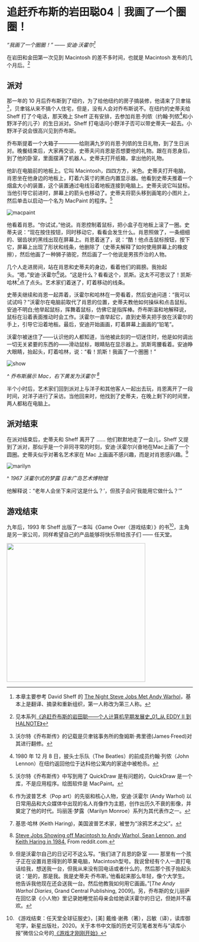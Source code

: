 # 追赶乔布斯的岩田聪04｜我画了一个圈圈！

_“我画了一个圈圈！” —— 安迪·沃霍尔[^0]_

在岩田和金田第一次见到 Macintosh 的差不多时间，也就是 Macintosh 发布的几个月后。[^first]

## 派对

那一年的 10 月后乔布斯到了纽约，为了给他纽约的房子搞装修，他请来了贝聿铭[^b]，贝聿铭从来不搞个人住宅，但是，没有人会对乔布斯说不。在纽约的史蒂夫给 Sheff 打了个电话，那天晚上 Sheff 正有安排，去参加肖恩·列侬（约翰·列侬[^john]和小野洋子的儿子）的生日派对。Sheff 打电话问小野洋子否可以带史蒂夫一起去。小野洋子说会很高兴见到乔布斯。

乔布斯提着一个大箱子————给刚满九岁的肖恩·列侬的生日礼物，到了生日派对。晚餐结束后，大家再交谈，史蒂夫问肖恩是否想要他的礼物。跟在肖恩身后，到了他的卧室，里面摆满了机器人。史蒂夫打开纸箱，拿出他的礼物。

他趴在电脑前的地板上。它叫 Macintosh，四四方方，米色。史蒂夫打开电脑，肖恩坐在他身边的地板上，盯着六英寸的黑白内置显示器。他看到史蒂夫推着一个烟盒大小的装置，这个装置通过电线沿着地板连接到电脑上。史蒂夫说它叫鼠标。当他引导它前进时，屏幕上的箭头也移动了。史蒂夫将箭头移到画笔的小图片上，然后单击以启动一个名为 MacPaint 的程序。[^1]

![macpaint](img/MacpaintWP.png)

他看着肖恩。“你试试，”他说。肖恩控制着鼠标，把小盒子在地板上滚了一圈。史蒂夫说：“现在按住按钮，同时移动它，看看会发生什么。肖恩照做了，一条细细的、锯齿状的黑线出现在屏幕上。肖恩着迷了，说：“酷！他点击鼠标按钮，按下它，屏幕上出现了形状和线条，他删除了（史蒂夫解释了如何使用屏幕上的橡皮擦），然后他画了一种狮子骆驼，然后画了一个他说是男孩乔治的人物。

几个人走进房间，站在肖恩和史蒂夫的身边，看着他们的肩膀。我抬起头。“嗯，”安迪·沃霍尔[^andy]说。“这是什么？看看这个，凯斯。这太不可思议了！凯斯·哈林[^keith]点了点头。艺术家们着迷了，盯着移动的线条。

史蒂夫继续和肖恩一起弄着，沃霍尔和哈林在一旁看着，然后安迪问道：“我可以试试吗？”沃霍尔在电脑前取代了肖恩的位置，史蒂夫教他如何操纵和点击鼠标。安迪不明白;他举起鼠标，挥舞着鼠标，仿佛它是指挥棒。乔布斯温和地解释说，鼠标在沿着表面推动时会工作。沃霍尔一直举起它，直到史蒂夫把手放在沃霍尔的手上，引导它沿着地板。最后，安迪开始画画，盯着屏幕上画画的“铅笔”。

沃霍尔被迷住了——认识他的人都知道，当他被此刻的一切迷住时，他是如何调出一切无关紧要的东西的——滑动鼠标，眼睛贴在显示器上。凯斯弯腰看着。安迪睁大眼睛，抬起头，盯着哈林，说：“看！凯斯！我画了一个圈圈！”

![show](img/show.webp)

_^ 乔布斯展示 Mac，右下黄发为沃霍尔 [^show]_

半个小时后，艺术家们回到派对上与洋子和其他客人一起出去玩，肖恩离开了一段时间，对洋子进行了采访。当他回来时，他找到了史蒂夫，在晚上剩下的时间里，两人都粘在电脑上。

## 派对结束

在派对结束后，史蒂夫和 Sheff 离开了 …… 他们默默地走了一会儿，Sheff 又提到了派对，那似乎是一个非同寻常的时刻，安迪·沃霍尔兴奋地在Mac上画了一个圆圈。史蒂夫似乎对著名艺术家在 Mac 上画画不感兴趣，而是对肖恩感兴趣。[^andy_dairy]

![marilyn](img/Marilyn.jpg)

^ _1967 沃霍尔式的梦露 日本广岛艺术博物馆_

他解释说：“老年人会坐下来问‘这是什么？’，但孩子会问‘我能用它做什么？’”

## 游戏结束

九年后，1993 年 Sheff 出版了一本叫《Game Over（游戏结束）》的书[^nintendo]，主角是另一家公司，同样希望自己的产品能够将快乐带给孩子们 —— 任天堂。

<img src="img/gameover.jpg" width="375"/>


[^0]: 本章主要参考 David Sheff 的 [The Night Steve Jobs Met Andy Warhol](https://www.davidsheff.com/the-night-steve-jobs-met-andy-warhol)，基本上是翻译、摘录和重新组织，第一人称改为第三人称。
[^first]: 见本系列[《追赶乔布斯的岩田聪——个人计算机早期发展史_01_从 EDDY II 到 HALNOTE》](https://mp.weixin.qq.com/s/Ut-j5QsSr--ZBqfeRPevig)
[^b]: 沃尔特《乔布斯传》的记载是贝聿铭事务所的詹姆斯·弗里德(James·Freed)对其进行翻修。
[^john]: 1980 年 12 月 8 日，披头士乐队（The Beatles）的前成员约翰·列侬（John Lennon）在纽约返回他位于达科他公寓内的家途中被枪杀。
[^1]: 沃尔特《乔布斯传》中写到用了 QuickDraw 是有问题的，QuickDraw 是一个库，不是应用程序。绘图软件是 MacPaint。
[^andy]: 作为波普艺术（Pop art）的先驱和核心人物，安迪·沃霍尔 (Andy Warhol) 以日常用品和大众媒体中出现的名人肖像作为主题，创作出历久不衰的影像，并奠定了他的时代。玛丽莲·梦露（Marilyn Monroe）系列为其代表作之一。
[^keith]: 基思·哈林 (Keith Haring)，美国波普艺术家，被誉为“涂鸦艺术之父”。
[^show]: [Steve Jobs Showing off Macintosh to Andy Warhol, Sean Lennon, and Keith Haring in 1984.](https://www.reddit.com/r/VintageApple/comments/tde885/steve_jobs_showing_off_macintosh_to_andy_warhol/) From reddit.com.
[^andy_dairy]: 但是沃霍尔自己的日记可不这么写。“我们进了肖恩的卧室 —— 那里有一个孩子正在设置肖恩得到的苹果电脑，Macintosh型号。我说曾经有个人一直打电话给我，想送我一台，但我从来没有回电话或者什么的，然后那个孩子抬起头说：‘是的，那是我。我是史蒂夫·乔布斯。’他看起来那么年轻，像个大学生。他告诉我他现在还会送我一台。然后他教我如何用它画画。”[_The Andy Warhol Diaries_, Grand Central Publishing, 2009]。另，乔布斯的女儿丽萨在回忆录《小人物》里记录她睡觉前母亲会给她读沃霍尔的日记，但她并不喜欢。
[^nintendo]: 《游戏结束：任天堂全球征服史》，[美] 戴维·谢弗（著），吕敏（译），读库御宅学，新星出版社，2020。关于本书中文版的历史可见笔者发布与“读库小报”微信公众号的[《游戏才刚刚开始》](https://mp.weixin.qq.com/s/cQIc12q7xZAw0X1NiB5A8g)
[^steve]: [Steve Jobs by David Sheff](https://www.davidsheff.com/steve-jobs)

